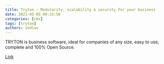 ```yaml
---
title: Tryton - Modularity, scalability & security for your business
date: 2021-05-05 09:33:56
categories: [cms]
tags: [tryton]
authors: sedlav
---
```


TRYTON is business software, ideal for companies of any size, easy to use, complete and 100% Open Source.

[Link](http://www.tryton.org/)
